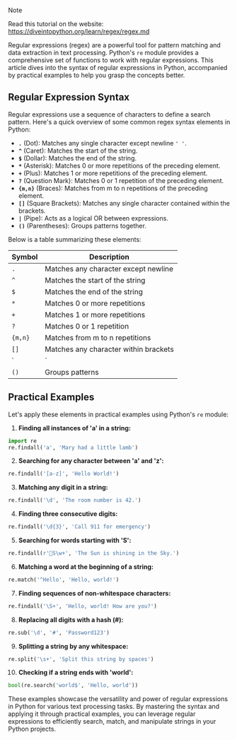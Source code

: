 > [!NOTE]
> Read this tutorial on the website: https://diveintopython.org/learn/regex/regex.md

Regular expressions (regex) are a powerful tool for pattern matching and data extraction in text processing. Python's `re` module provides a comprehensive set of functions to work with regular expressions. This article dives into the syntax of regular expressions in Python, accompanied by practical examples to help you grasp the concepts better.

## Regular Expression Syntax

Regular expressions use a sequence of characters to define a search pattern. Here's a quick overview of some common regex syntax elements in Python:

- **`.`** (Dot): Matches any single character except newline `'
'`.
- **`^`** (Caret): Matches the start of the string.
- **`$`** (Dollar): Matches the end of the string.
- **`*`** (Asterisk): Matches 0 or more repetitions of the preceding element.
- **`+`** (Plus): Matches 1 or more repetitions of the preceding element.
- **`?`** (Question Mark): Matches 0 or 1 repetition of the preceding element.
- **`{m,n}`** (Braces): Matches from m to n repetitions of the preceding element.
- **`[]`** (Square Brackets): Matches any single character contained within the brackets.
- **`|`** (Pipe): Acts as a logical OR between expressions.
- **`()`** (Parentheses): Groups patterns together.

Below is a table summarizing these elements:

| Symbol | Description |
|--------|-------------|
| `.` | Matches any character except newline |
| `^` | Matches the start of the string |
| `$` | Matches the end of the string |
| `*` | Matches 0 or more repetitions |
| `+` | Matches 1 or more repetitions |
| `?` | Matches 0 or 1 repetition |
| `{m,n}` | Matches from m to n repetitions |
| `[]` | Matches any character within brackets |
| `|` | Logical OR |
| `()` | Groups patterns |

## Practical Examples

Let's apply these elements in practical examples using Python's `re` module:

1. **Finding all instances of 'a' in a string:**

```python
import re
re.findall('a', 'Mary had a little lamb')
```

2. **Searching for any character between 'a' and 'z':**

```python
re.findall('[a-z]', 'Hello World!')
```

3. **Matching any digit in a string:**

```python
re.findall('\d', 'The room number is 42.')
```

4. **Finding three consecutive digits:**

```python
re.findall('\d{3}', 'Call 911 for emergency')
```

5. **Searching for words starting with 'S':**

```python
re.findall(r'S\w+', 'The Sun is shining in the Sky.')
```

6. **Matching a word at the beginning of a string:**

```python
re.match('^Hello', 'Hello, world!')
```

7. **Finding sequences of non-whitespace characters:**

```python
re.findall('\S+', 'Hello, world! How are you?')
```

8. **Replacing all digits with a hash (#):**

```python
re.sub('\d', '#', 'Password123')
```

9. **Splitting a string by any whitespace:**

```python
re.split('\s+', 'Split this string by spaces')
```

10. **Checking if a string ends with 'world':**

```python
bool(re.search('world$', 'Hello, world'))
```

These examples showcase the versatility and power of regular expressions in Python for various text processing tasks. By mastering the syntax and applying it through practical examples, you can leverage regular expressions to efficiently search, match, and manipulate strings in your Python projects.
